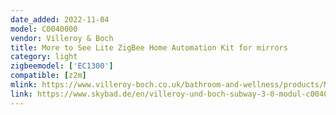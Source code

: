 ```yaml
---
date_added: 2022-11-04
model: C0040000
vendor: Villeroy & Boch
title: More to See Lite ZigBee Home Automation Kit for mirrors
category: light
zigbeemodel: ['EC1300']
compatible: [z2m]
mlink: https://www.villeroy-boch.co.uk/bathroom-and-wellness/products/More-to-See-Lite-ZigBeeR-Home-Automation-Kit-for-mirrors-Rectangle-C0040000.html
link: https://www.skybad.de/en/villeroy-und-boch-subway-3-0-modul-c0040000-fuer-spiegel-funkstandard.html
---
```

